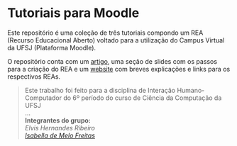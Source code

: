 # Tutoriais para Moodle

Este repositório é uma coleção de três tutoriais compondo um REA (Recurso Educacional Aberto) voltado para a utilização do Campus Virtual da UFSJ (Plataforma Moodle).

O repositório conta com um [artigo](https://github.com/elvishribeiro/tutoriais_para_moodle/blob/master/artigo.pdf), uma seção de slides com os passos para a criação do REA e um [website](https://elvishribeiro.github.io/tutoriais_para_moodle/) com breves explicações e links para os respectivos REAs.

> Este trabalho foi feito para a disciplina de Interação Humano-Computador do 6º período do curso de Ciência da Computação da UFSJ<br/>
...<br/>
**Integrantes do grupo:**<br/>
*Elvis Hernandes Ribeiro*<br/>
*[Isabella de Melo Freitas](https://github.com/isobello)*

